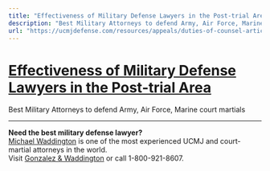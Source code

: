 ```yaml
---
title: "Effectiveness of Military Defense Lawyers in the Post-trial Area"
description: "Best Military Attorneys to defend Army, Air Force, Marine court martials"
url: "https://ucmjdefense.com/resources/appeals/duties-of-counsel-article-38-ucmj-rcm-502d5-6-rcm-1103b1/effectiveness-of-counsel-in-the-post-trial-area.html"
---
```


# [Effectiveness of Military Defense Lawyers in the Post-trial Area](https://ucmjdefense.com/resources/appeals/duties-of-counsel-article-38-ucmj-rcm-502d5-6-rcm-1103b1/effectiveness-of-counsel-in-the-post-trial-area.html)

Best Military Attorneys to defend Army, Air Force, Marine court martials

---

**Need the best military defense lawyer?**  
[Michael Waddington](https://ucmjdefense.com/attorneys/michael-stewart-waddington-partner.html) is one of the most experienced UCMJ and court-martial attorneys in the world.  
Visit [Gonzalez & Waddington](https://ucmjdefense.com) or call 1-800-921-8607.
